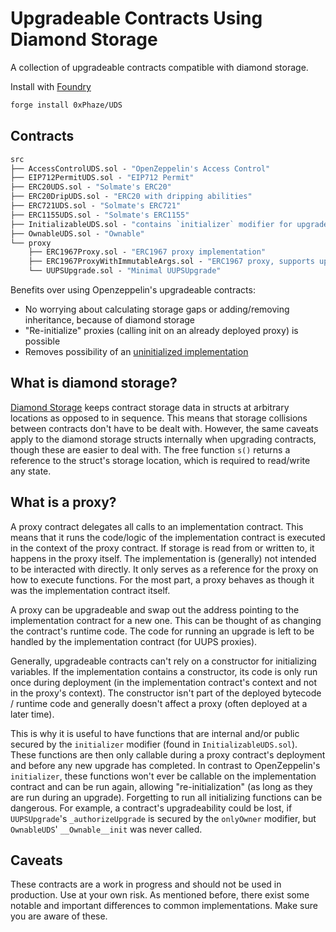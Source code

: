 # Upgradeable Contracts Using Diamond Storage

A collection of upgradeable contracts compatible with diamond storage.

Install with [Foundry](https://github.com/foundry-rs/foundry)
```sh
forge install 0xPhaze/UDS
```

## Contracts
```ml
src
├── AccessControlUDS.sol - "OpenZeppelin's Access Control"
├── EIP712PermitUDS.sol - "EIP712 Permit"
├── ERC20UDS.sol - "Solmate's ERC20"
├── ERC20DripUDS.sol - "ERC20 with dripping abilities"
├── ERC721UDS.sol - "Solmate's ERC721"
├── ERC1155UDS.sol - "Solmate's ERC1155"
├── InitializableUDS.sol - "contains `initializer` modifier for upgradeable contracts"
├── OwnableUDS.sol - "Ownable"
└── proxy
    ├── ERC1967Proxy.sol - "ERC1967 proxy implementation"
    ├── ERC1967ProxyWithImmutableArgs.sol - "ERC1967 proxy, supports up to 3 immutable args"
    └── UUPSUpgrade.sol - "Minimal UUPSUpgrade"
```


Benefits over using Openzeppelin's upgradeable contracts:
- No worrying about calculating storage gaps or adding/removing inheritance, because of diamond storage
- "Re-initialize" proxies (calling init on an already deployed proxy) is possible
- Removes possibility of an [uninitialized implementation](https://medium.com/immunefi/wormhole-uninitialized-proxy-bugfix-review-90250c41a43a)


## What is diamond storage?

[Diamond Storage](https://medium.com/1milliondevs/new-storage-layout-for-proxy-contracts-and-diamonds-98d01d0eadb)
keeps contract storage data in structs at arbitrary locations as opposed to in sequence.
This means that storage collisions between contracts don't have to be dealt with.
However, the same caveats apply to the diamond storage structs internally when upgrading contracts,
though these are easier to deal with.
The free function `s()` returns a reference to the struct's storage location, which is required to
read/write any state.


## What is a proxy?

A proxy contract delegates all calls to an implementation contract.
This means that it runs the code/logic of the implementation contract is executed in the context of the proxy contract.
If storage is read from or written to, it happens in the proxy itself.
The implementation is (generally) not intended to be interacted with directly.
It only serves as a reference for the proxy on how to execute functions.
For the most part, a proxy behaves as though it was the implementation contract itself.

A proxy can be upgradeable and swap out the address pointing to the implementation contract for a new one.
This can be thought of as changing the contract's runtime code.
The code for running an upgrade is left to be handled by the implementation contract (for UUPS proxies).

Generally, upgradeable contracts can't rely on a constructor for initializing variables.
If the implementation contains a constructor, its code is only run once during deployment (in the implementation contract's context and not in the proxy's context).
The constructor isn't part of the deployed bytecode / runtime code and generally doesn't affect a proxy (often deployed at a later time).

This is why it is useful to have functions that are internal and/or public secured by the `initializer`
modifier (found in `InitializableUDS.sol`). These functions are then only callable during a proxy contract's deployment and before any new upgrade has completed.
In contrast to OpenZeppelin's `initializer`, these functions won't ever be callable on the implementation contract and can be run again, allowing "re-initialization" (as long as they are run during an upgrade).
Forgetting to run all initializing functions can be dangerous. 
For example, a contract's upgradeability could be lost, if
`UUPSUpgrade`'s `_authorizeUpgrade` is secured by the `onlyOwner` modifier, but `OwnableUDS`' `__Ownable__init` was never called.

## Caveats

These contracts are a work in progress and should not be used in production. Use at your own risk.
As mentioned before, there exist some notable and important differences to common implementations.
Make sure you are aware of these.
